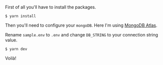 First of all you'll have to install the packages.

```shell
$ yarn install
```

Then you'll need to configure your `mongoDB`. Here I'm using [MongoDB Atlas](https://www.mongodb.com/cloud/atlas/).

Rename `sample.env` to `.env` and change `DB_STRING` to your connection string value.

```shell
$ yarn dev
```

Voilà!
